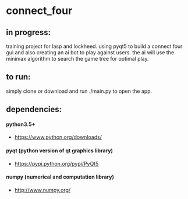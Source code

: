 # connect_four

## in progress:
training project for lasp and lockheed. using pyqt5 to build a connect four gui and also creating an ai bot to play against users. the ai will use the minimax algorithm to search the game tree for optimal play. 

## to run:
simply clone or download and run ./main.py to open the app. 

## dependencies:
#### python3.5+
- https://www.python.org/downloads/

#### pyqt (python version of qt graphics library)
- https://pypi.python.org/pypi/PyQt5

#### numpy (numerical and computation library)
- http://www.numpy.org/
